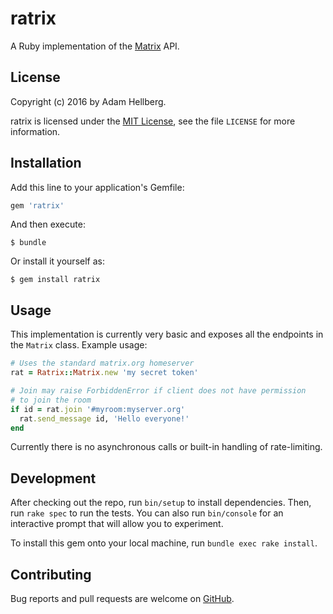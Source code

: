 ratrix
======

A Ruby implementation of the [Matrix][matrix] API.

## License

Copyright (c) 2016 by Adam Hellberg.

ratrix is licensed under the [MIT License][license-url], see the file
`LICENSE` for more information.

## Installation

Add this line to your application's Gemfile:

```ruby
gem 'ratrix'
```

And then execute:

    $ bundle

Or install it yourself as:

    $ gem install ratrix

## Usage

This implementation is currently very basic and exposes all the endpoints
in the `Matrix` class. Example usage:

```ruby
# Uses the standard matrix.org homeserver
rat = Ratrix::Matrix.new 'my secret token'

# Join may raise ForbiddenError if client does not have permission
# to join the room
if id = rat.join '#myroom:myserver.org'
  rat.send_message id, 'Hello everyone!'
end
```

Currently there is no asynchronous calls or built-in handling of
rate-limiting.

## Development

After checking out the repo, run `bin/setup` to install dependencies.
Then, run `rake spec` to run the tests. You can also run `bin/console`
for an interactive prompt that will allow you to experiment.

To install this gem onto your local machine, run `bundle exec rake install`.

## Contributing

Bug reports and pull requests are welcome on [GitHub][issues].

[project]: https://github.com/Sharparam/ratrix
[issues]: https://github.com/Sharparam/ratrix/issues
[matrix]: http://matrix.org
[license-url]: http://opensource.org/licenses/MIT
